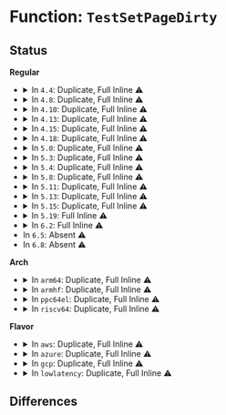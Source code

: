# Function: <code>TestSetPageDirty</code>

## Status
<b>Regular</b>
<ul>
<li>
<details>
<summary>In <code>4.4</code>: Duplicate, Full Inline ⚠️</summary>

**Collision:** Static Duplication

**Inline:** Full

**Transformation:** False

**Instances:**

```
In mm/page-writeback.c (ffffffff81198af1)
Location: include/linux/page-flags.h:213
Inline: True
Inline callers:
  - mm/page-writeback.c:__set_page_dirty_nobuffers
  - mm/page-writeback.c:__set_page_dirty_no_writeback
```
```
In fs/buffer.c (ffffffff81242965)
Location: include/linux/page-flags.h:213
Inline: True
Inline callers:
  - fs/buffer.c:__set_page_dirty_buffers
  - fs/buffer.c:__set_page_dirty_buffers
  - fs/buffer.c:mark_buffer_dirty
```
</details>
</li>
<li>
<details>
<summary>In <code>4.8</code>: Duplicate, Full Inline ⚠️</summary>

**Collision:** Static Duplication

**Inline:** Full

**Transformation:** False

**Instances:**

```
In mm/page-writeback.c (ffffffff811ad92d)
Location: include/linux/page-flags.h:260
Inline: True
Inline callers:
  - mm/page-writeback.c:set_page_dirty
  - mm/page-writeback.c:__set_page_dirty_no_writeback
```
```
In fs/buffer.c (ffffffff8126ada6)
Location: include/linux/page-flags.h:260
Inline: True
Inline callers:
  - fs/buffer.c:mark_buffer_dirty
  - fs/buffer.c:__set_page_dirty_buffers
  - fs/buffer.c:__set_page_dirty_buffers
```
</details>
</li>
<li>
<details>
<summary>In <code>4.10</code>: Duplicate, Full Inline ⚠️</summary>

**Collision:** Static Duplication

**Inline:** Full

**Transformation:** False

**Instances:**

```
In mm/page-writeback.c (ffffffff811bde8d)
Location: include/linux/page-flags.h:270
Inline: True
Inline callers:
  - mm/page-writeback.c:set_page_dirty
  - mm/page-writeback.c:__set_page_dirty_no_writeback
```
```
In fs/buffer.c (ffffffff8127ded6)
Location: include/linux/page-flags.h:270
Inline: True
Inline callers:
  - fs/buffer.c:mark_buffer_dirty
  - fs/buffer.c:__set_page_dirty_buffers
  - fs/buffer.c:__set_page_dirty_buffers
```
</details>
</li>
<li>
<details>
<summary>In <code>4.13</code>: Duplicate, Full Inline ⚠️</summary>

**Collision:** Static Duplication

**Inline:** Full

**Transformation:** False

**Instances:**

```
In mm/page-writeback.c (ffffffff811c603d)
Location: include/linux/page-flags.h:270
Inline: True
Inline callers:
  - mm/page-writeback.c:set_page_dirty
  - mm/page-writeback.c:__set_page_dirty_no_writeback
```
```
In fs/buffer.c (ffffffff8128ba94)
Location: include/linux/page-flags.h:270
Inline: True
Inline callers:
  - fs/buffer.c:mark_buffer_dirty
  - fs/buffer.c:__set_page_dirty_buffers
  - fs/buffer.c:__set_page_dirty_buffers
```
</details>
</li>
<li>
<details>
<summary>In <code>4.15</code>: Duplicate, Full Inline ⚠️</summary>

**Collision:** Static Duplication

**Inline:** Full

**Transformation:** False

**Instances:**

```
In mm/page-writeback.c (ffffffff811dae50)
Location: include/linux/page-flags.h:271
Inline: True
Inline callers:
  - mm/page-writeback.c:set_page_dirty
  - mm/page-writeback.c:__set_page_dirty_no_writeback
```
```
In fs/buffer.c (ffffffff812ae64a)
Location: include/linux/page-flags.h:271
Inline: True
Inline callers:
  - fs/buffer.c:mark_buffer_dirty
  - fs/buffer.c:__set_page_dirty_buffers
  - fs/buffer.c:__set_page_dirty_buffers
```
</details>
</li>
<li>
<details>
<summary>In <code>4.18</code>: Duplicate, Full Inline ⚠️</summary>

**Collision:** Static Duplication

**Inline:** Full

**Transformation:** False

**Instances:**

```
In mm/page-writeback.c (ffffffff811fbf50)
Location: include/linux/page-flags.h:278
Inline: True
Inline callers:
  - mm/page-writeback.c:set_page_dirty
  - mm/page-writeback.c:__set_page_dirty_no_writeback
```
```
In fs/buffer.c (ffffffff812d622b)
Location: include/linux/page-flags.h:278
Inline: True
Inline callers:
  - fs/buffer.c:mark_buffer_dirty
  - fs/buffer.c:__set_page_dirty_buffers
  - fs/buffer.c:__set_page_dirty_buffers
```
</details>
</li>
<li>
<details>
<summary>In <code>5.0</code>: Duplicate, Full Inline ⚠️</summary>

**Collision:** Static Duplication

**Inline:** Full

**Transformation:** False

**Instances:**

```
In mm/page-writeback.c (ffffffff8120e830)
Location: include/linux/page-flags.h:287
Inline: True
Inline callers:
  - mm/page-writeback.c:set_page_dirty
  - mm/page-writeback.c:__set_page_dirty_no_writeback
```
```
In fs/buffer.c (ffffffff812eb5fb)
Location: include/linux/page-flags.h:287
Inline: True
Inline callers:
  - fs/buffer.c:mark_buffer_dirty
  - fs/buffer.c:__set_page_dirty_buffers
  - fs/buffer.c:__set_page_dirty_buffers
```
```
In fs/iomap.c (ffffffff81323794)
Location: include/linux/page-flags.h:287
Inline: True
Inline callers:
  - fs/iomap.c:iomap_set_page_dirty
  - fs/iomap.c:iomap_set_page_dirty
```
</details>
</li>
<li>
<details>
<summary>In <code>5.3</code>: Duplicate, Full Inline ⚠️</summary>

**Collision:** Static Duplication

**Inline:** Full

**Transformation:** False

**Instances:**

```
In mm/page-writeback.c (ffffffff8121e346)
Location: include/linux/page-flags.h:318
Inline: True
Inline callers:
  - mm/page-writeback.c:set_page_dirty
  - mm/page-writeback.c:__set_page_dirty_no_writeback
```
```
In fs/buffer.c (ffffffff8130ccfb)
Location: include/linux/page-flags.h:318
Inline: True
Inline callers:
  - fs/buffer.c:mark_buffer_dirty
  - fs/buffer.c:__set_page_dirty_buffers
  - fs/buffer.c:__set_page_dirty_buffers
```
```
In fs/iomap/buffered-io.c (ffffffff8134b304)
Location: include/linux/page-flags.h:318
Inline: True
Inline callers:
  - fs/iomap/buffered-io.c:iomap_set_page_dirty
  - fs/iomap/buffered-io.c:iomap_set_page_dirty
```
</details>
</li>
<li>
<details>
<summary>In <code>5.4</code>: Duplicate, Full Inline ⚠️</summary>

**Collision:** Static Duplication

**Inline:** Full

**Transformation:** False

**Instances:**

```
In mm/page-writeback.c (ffffffff8122bde6)
Location: include/linux/page-flags.h:318
Inline: True
Inline callers:
  - mm/page-writeback.c:set_page_dirty
  - mm/page-writeback.c:__set_page_dirty_no_writeback
```
```
In fs/buffer.c (ffffffff81321277)
Location: include/linux/page-flags.h:318
Inline: True
Inline callers:
  - fs/buffer.c:__set_page_dirty_buffers
  - fs/buffer.c:__set_page_dirty_buffers
```
```
In fs/iomap/buffered-io.c (ffffffff813635b4)
Location: include/linux/page-flags.h:318
Inline: True
Inline callers:
  - fs/iomap/buffered-io.c:iomap_set_page_dirty
  - fs/iomap/buffered-io.c:iomap_set_page_dirty
```
</details>
</li>
<li>
<details>
<summary>In <code>5.8</code>: Duplicate, Full Inline ⚠️</summary>

**Collision:** Static Duplication

**Inline:** Full

**Transformation:** False

**Instances:**

```
In mm/page-writeback.c (ffffffff81258778)
Location: include/linux/page-flags.h:326
Inline: True
Inline callers:
  - mm/page-writeback.c:set_page_dirty
  - mm/page-writeback.c:__set_page_dirty_no_writeback
```
```
In fs/buffer.c (ffffffff8135a02b)
Location: include/linux/page-flags.h:326
Inline: True
Inline callers:
  - fs/buffer.c:mark_buffer_dirty
  - fs/buffer.c:__set_page_dirty_buffers
  - fs/buffer.c:__set_page_dirty_buffers
```
```
In fs/iomap/buffered-io.c (ffffffff813a9eb4)
Location: include/linux/page-flags.h:326
Inline: True
Inline callers:
  - fs/iomap/buffered-io.c:iomap_set_page_dirty
  - fs/iomap/buffered-io.c:iomap_set_page_dirty
```
</details>
</li>
<li>
<details>
<summary>In <code>5.11</code>: Duplicate, Full Inline ⚠️</summary>

**Collision:** Static Duplication

**Inline:** Full

**Transformation:** False

**Instances:**

```
In mm/page-writeback.c (ffffffff81262d88)
Location: include/linux/page-flags.h:334
Inline: True
Inline callers:
  - mm/page-writeback.c:set_page_dirty
  - mm/page-writeback.c:__set_page_dirty_no_writeback
```
```
In fs/buffer.c (ffffffff81368149)
Location: include/linux/page-flags.h:334
Inline: True
Inline callers:
  - fs/buffer.c:mark_buffer_dirty
  - fs/buffer.c:__set_page_dirty_buffers
  - fs/buffer.c:__set_page_dirty_buffers
```
```
In fs/iomap/buffered-io.c (ffffffff813bb504)
Location: include/linux/page-flags.h:334
Inline: True
Inline callers:
  - fs/iomap/buffered-io.c:iomap_set_page_dirty
  - fs/iomap/buffered-io.c:iomap_set_page_dirty
```
</details>
</li>
<li>
<details>
<summary>In <code>5.13</code>: Duplicate, Full Inline ⚠️</summary>

**Collision:** Static Duplication

**Inline:** Full

**Transformation:** False

**Instances:**

```
In mm/page-writeback.c (ffffffff812677a8)
Location: include/linux/page-flags.h:334
Inline: True
Inline callers:
  - mm/page-writeback.c:set_page_dirty
  - mm/page-writeback.c:__set_page_dirty_no_writeback
```
```
In fs/buffer.c (ffffffff8136ec09)
Location: include/linux/page-flags.h:334
Inline: True
Inline callers:
  - fs/buffer.c:mark_buffer_dirty
  - fs/buffer.c:__set_page_dirty_buffers
  - fs/buffer.c:__set_page_dirty_buffers
```
```
In fs/iomap/buffered-io.c (ffffffff813c2624)
Location: include/linux/page-flags.h:334
Inline: True
Inline callers:
  - fs/iomap/buffered-io.c:iomap_set_page_dirty
  - fs/iomap/buffered-io.c:iomap_set_page_dirty
```
</details>
</li>
<li>
<details>
<summary>In <code>5.15</code>: Duplicate, Full Inline ⚠️</summary>

**Collision:** Static Duplication

**Inline:** Full

**Transformation:** False

**Instances:**

```
In mm/page-writeback.c (ffffffff812a430d)
Location: include/linux/page-flags.h:348
Inline: True
Inline callers:
  - mm/page-writeback.c:set_page_dirty
```
```
In fs/buffer.c (ffffffff813bc746)
Location: include/linux/page-flags.h:348
Inline: True
Inline callers:
  - fs/buffer.c:mark_buffer_dirty
  - fs/buffer.c:__set_page_dirty_buffers
  - fs/buffer.c:__set_page_dirty_buffers
```
</details>
</li>
<li>
<details>
<summary>In <code>5.19</code>: Full Inline ⚠️</summary>

**Collision:** Unique Static

**Inline:** Full

**Transformation:** False

**Instances:**

```
In fs/buffer.c (ffffffff81446417)
Location: include/linux/page-flags.h:498
Inline: True
Inline callers:
  - fs/buffer.c:mark_buffer_dirty
```
</details>
</li>
<li>
<details>
<summary>In <code>6.2</code>: Full Inline ⚠️</summary>

**Collision:** Unique Static

**Inline:** Full

**Transformation:** False

**Instances:**

```
In fs/buffer.c (ffffffff814d54f7)
Location: include/linux/page-flags.h:477
Inline: True
Inline callers:
  - fs/buffer.c:mark_buffer_dirty
```
</details>
</li>
<li>
In <code>6.5</code>: Absent ⚠️
</li>
<li>
In <code>6.8</code>: Absent ⚠️
</li>
</ul>
<b>Arch</b>
<ul>
<li>
<details>
<summary>In <code>arm64</code>: Duplicate, Full Inline ⚠️</summary>

**Collision:** Static Duplication

**Inline:** Full

**Transformation:** False

**Instances:**

```
In mm/page-writeback.c (ffff8000102bc2f4)
Location: include/linux/page-flags.h:318
Inline: True
Inline callers:
  - mm/page-writeback.c:set_page_dirty
  - mm/page-writeback.c:__set_page_dirty_no_writeback
```
```
In fs/buffer.c (ffff8000103da830)
Location: include/linux/page-flags.h:318
Inline: True
Inline callers:
  - fs/buffer.c:__set_page_dirty_buffers
  - fs/buffer.c:__set_page_dirty_buffers
```
```
In fs/iomap/buffered-io.c (ffff80001042a294)
Location: include/linux/page-flags.h:318
Inline: True
```
</details>
</li>
<li>
<details>
<summary>In <code>armhf</code>: Duplicate, Full Inline ⚠️</summary>

**Collision:** Static Duplication

**Inline:** Full

**Transformation:** False

**Instances:**

```
In mm/page-writeback.c (c04e6a10)
Location: include/linux/page-flags.h:318
Inline: True
Inline callers:
  - mm/page-writeback.c:set_page_dirty
  - mm/page-writeback.c:__set_page_dirty_no_writeback
```
```
In fs/buffer.c (c05b1430)
Location: include/linux/page-flags.h:318
Inline: True
Inline callers:
  - fs/buffer.c:__set_page_dirty_buffers
  - fs/buffer.c:__set_page_dirty_buffers
```
```
In fs/iomap/buffered-io.c (c05f2ea4)
Location: include/linux/page-flags.h:318
Inline: True
```
</details>
</li>
<li>
<details>
<summary>In <code>ppc64el</code>: Duplicate, Full Inline ⚠️</summary>

**Collision:** Static Duplication

**Inline:** Full

**Transformation:** False

**Instances:**

```
In mm/page-writeback.c (c000000000373070)
Location: include/linux/page-flags.h:318
Inline: True
Inline callers:
  - mm/page-writeback.c:set_page_dirty
  - mm/page-writeback.c:__set_page_dirty_no_writeback
```
```
In fs/buffer.c (c0000000004dc398)
Location: include/linux/page-flags.h:318
Inline: True
Inline callers:
  - fs/buffer.c:mark_buffer_dirty
  - fs/buffer.c:__set_page_dirty_buffers
  - fs/buffer.c:__set_page_dirty_buffers
```
```
In fs/iomap/buffered-io.c (c00000000053ab84)
Location: include/linux/page-flags.h:318
Inline: True
Inline callers:
  - fs/iomap/buffered-io.c:iomap_set_page_dirty
  - fs/iomap/buffered-io.c:iomap_set_page_dirty
```
</details>
</li>
<li>
<details>
<summary>In <code>riscv64</code>: Duplicate, Full Inline ⚠️</summary>

**Collision:** Static Duplication

**Inline:** Full

**Transformation:** False

**Instances:**

```
In mm/page-writeback.c (ffffffe0001dda54)
Location: include/linux/page-flags.h:318
Inline: True
Inline callers:
  - mm/page-writeback.c:set_page_dirty
  - mm/page-writeback.c:__set_page_dirty_no_writeback
```
```
In fs/buffer.c (ffffffe000292a54)
Location: include/linux/page-flags.h:318
Inline: True
Inline callers:
  - fs/buffer.c:__set_page_dirty_buffers
  - fs/buffer.c:__set_page_dirty_buffers
```
```
In fs/iomap/buffered-io.c (ffffffe0002c849a)
Location: include/linux/page-flags.h:318
Inline: True
```
</details>
</li>
</ul>
<b>Flavor</b>
<ul>
<li>
<details>
<summary>In <code>aws</code>: Duplicate, Full Inline ⚠️</summary>

**Collision:** Static Duplication

**Inline:** Full

**Transformation:** False

**Instances:**

```
In mm/page-writeback.c (ffffffff81224436)
Location: include/linux/page-flags.h:318
Inline: True
Inline callers:
  - mm/page-writeback.c:set_page_dirty
  - mm/page-writeback.c:__set_page_dirty_no_writeback
```
```
In fs/buffer.c (ffffffff81319857)
Location: include/linux/page-flags.h:318
Inline: True
Inline callers:
  - fs/buffer.c:__set_page_dirty_buffers
  - fs/buffer.c:__set_page_dirty_buffers
```
```
In fs/iomap/buffered-io.c (ffffffff8135bb94)
Location: include/linux/page-flags.h:318
Inline: True
Inline callers:
  - fs/iomap/buffered-io.c:iomap_set_page_dirty
  - fs/iomap/buffered-io.c:iomap_set_page_dirty
```
</details>
</li>
<li>
<details>
<summary>In <code>azure</code>: Duplicate, Full Inline ⚠️</summary>

**Collision:** Static Duplication

**Inline:** Full

**Transformation:** False

**Instances:**

```
In mm/page-writeback.c (ffffffff812175e6)
Location: include/linux/page-flags.h:318
Inline: True
Inline callers:
  - mm/page-writeback.c:set_page_dirty
  - mm/page-writeback.c:__set_page_dirty_no_writeback
```
```
In fs/buffer.c (ffffffff8130a417)
Location: include/linux/page-flags.h:318
Inline: True
Inline callers:
  - fs/buffer.c:__set_page_dirty_buffers
  - fs/buffer.c:__set_page_dirty_buffers
```
```
In fs/iomap/buffered-io.c (ffffffff8134c834)
Location: include/linux/page-flags.h:318
Inline: True
Inline callers:
  - fs/iomap/buffered-io.c:iomap_set_page_dirty
  - fs/iomap/buffered-io.c:iomap_set_page_dirty
```
</details>
</li>
<li>
<details>
<summary>In <code>gcp</code>: Duplicate, Full Inline ⚠️</summary>

**Collision:** Static Duplication

**Inline:** Full

**Transformation:** False

**Instances:**

```
In mm/page-writeback.c (ffffffff812221d6)
Location: include/linux/page-flags.h:318
Inline: True
Inline callers:
  - mm/page-writeback.c:set_page_dirty
  - mm/page-writeback.c:__set_page_dirty_no_writeback
```
```
In fs/buffer.c (ffffffff81317327)
Location: include/linux/page-flags.h:318
Inline: True
Inline callers:
  - fs/buffer.c:__set_page_dirty_buffers
  - fs/buffer.c:__set_page_dirty_buffers
```
```
In fs/iomap/buffered-io.c (ffffffff81359664)
Location: include/linux/page-flags.h:318
Inline: True
Inline callers:
  - fs/iomap/buffered-io.c:iomap_set_page_dirty
  - fs/iomap/buffered-io.c:iomap_set_page_dirty
```
</details>
</li>
<li>
<details>
<summary>In <code>lowlatency</code>: Duplicate, Full Inline ⚠️</summary>

**Collision:** Static Duplication

**Inline:** Full

**Transformation:** False

**Instances:**

```
In mm/page-writeback.c (ffffffff81231626)
Location: include/linux/page-flags.h:318
Inline: True
Inline callers:
  - mm/page-writeback.c:set_page_dirty
  - mm/page-writeback.c:__set_page_dirty_no_writeback
```
```
In fs/buffer.c (ffffffff81327969)
Location: include/linux/page-flags.h:318
Inline: True
Inline callers:
  - fs/buffer.c:__set_page_dirty_buffers
  - fs/buffer.c:__set_page_dirty_buffers
```
```
In fs/iomap/buffered-io.c (ffffffff8136cd64)
Location: include/linux/page-flags.h:318
Inline: True
Inline callers:
  - fs/iomap/buffered-io.c:iomap_set_page_dirty
  - fs/iomap/buffered-io.c:iomap_set_page_dirty
```
</details>
</li>
</ul>

## Differences
